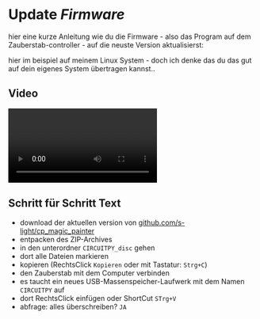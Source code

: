 # Update *Firmware*

hier eine kurze Anleitung wie du die Firmware - 
also das Program auf dem Zauberstab-controller -
auf die neuste Version aktualisierst:

hier im beispiel auf meinem Linux System - 
doch ich denke das du das gut auf dein eigenes System übertragen kannst..

## Video

<video src="update_firmware.mp4" controls title="Update Firmware"></video>


## Schritt für Schritt Text

- download der aktuellen version von [github.com/s-light/cp_magic_painter](https://github.com/s-light/cp_magic_painter)
- entpacken des ZIP-Archives
- in den unterordner `CIRCUITPY_disc` gehen
- dort alle Dateien markieren
- kopieren (RechtsClick `Kopieren` oder mit Tastatur: `Strg+C`)
- den Zauberstab mit dem Computer verbinden
- es taucht ein neues USB-Massenspeicher-Laufwerk mit dem Namen `CIRCUITPY` auf
- dort RechtsClick einfügen oder ShortCut `STrg+V`
- abfrage: alles überschreiben? `JA`